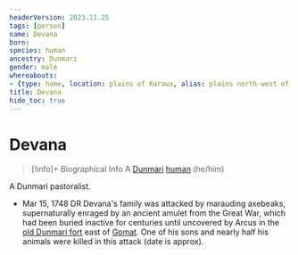 ```yaml
---
headerVersion: 2023.11.25
tags: [person]
name: Devana
born:
species: human
ancestry: Dunmari
gender: male
whereabouts:
- {type: home, location: plains of Karawa, alias: plains north-west of Karawa}
title: Devana
hide_toc: true
---
```

# Devana
>[!info]+ Biographical Info
> A [Dunmari](<../../gazetteer/greater-dunmar/realms/dunmar/dunmar.md>) [human](<../../species/humans/humans.md>) (he/him)
>> 

A Dunmari pastoralist.

* Mar 15, 1748 DR Devana's family was attacked by marauding axebeaks, supernaturally enraged by an ancient amulet from the Great War, which had been buried inactive for centuries until uncovered by Arcus in the [old Dunmari fort](<../../gazetteer/greater-dunmar/dunmari-basin/dunmari-fort-gomat.md>) east of [Gomat](<../../gazetteer/greater-dunmar/dunmari-basin/gomat.md>). One of his sons and nearly half his animals were killed in this attack (date is approx).
